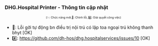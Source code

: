 ﻿### DHG.Hospital Printer - Thông tin cập nhật

<div align="center" style="font-size:xx-small">(✨: Chức năng mới,🐛: Chỉnh lỗi, #️⃣: Giải quyết công việc) </div>

-  🐛: Lỗi gởi tự động bn điều trị nội trú có lập toa ngoại trú không thanh bhyt [OK]
-  #️⃣: https://github.com/dh-hos/dhg.hospitalservices/issues/10 [OK]
